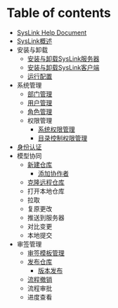 # Table of contents

* [SysLink Help Document](README.md)
* [SysLink概述](syslink-gai-shu.md)
* 安装与卸载
  * [安装与卸载SysLink服务器](untitled/an-zhuang-syslink.md)
  * [安装与卸载SysLink客户端](untitled/xie-zai-syslink.md)
  * [运行配置](untitled/yun-hang-pei-zhi.md)
* 系统管理
  * [部门管理](xi-tong-guan-li/zu-zhi-guan-li.md)
  * [用户管理](xi-tong-guan-li/yong-hu-guan-li.md)
  * [角色管理](xi-tong-guan-li/jiao-se-guan-li.md)
  * 权限管理
    * [系统权限管理](xi-tong-guan-li/quan-xian-guan-li/xi-tong-quan-xian-guan-li.md)
    * [目录控制权限管理](xi-tong-guan-li/quan-xian-guan-li/mu-lu-kong-zhi-quan-xian-guan-li.md)
* [身份认证](shen-fen-ren-zheng.md)
* 模型协同
  * [新建仓库](mo-xing-xie-tong/xin-jian-cang-ku/README.md)
    * [添加协作者](mo-xing-xie-tong/xin-jian-cang-ku/tian-jia-xie-zuo-zhe.md)
  * [克隆远程仓库](mo-xing-xie-tong/ke-long-yuan-cheng-cang-ku.md)
  * 打开本地仓库
  * 拉取
  * 复原更改
  * 推送到服务器
  * 对比变更
  * 本地提交
* 审签管理
  * [审签模板管理](shen-qian-guan-li/mo-ban-guan-li.md)
  * [发布仓库](shen-qian-guan-li/fa-bu-cang-ku/README.md)
    * [版本发布](shen-qian-guan-li/fa-bu-cang-ku/ban-ben-fa-bu.md)
  * [流程撤销](shen-qian-guan-li/liu-cheng-shen-pi.md)
  * 流程审批
  * 进度查看

